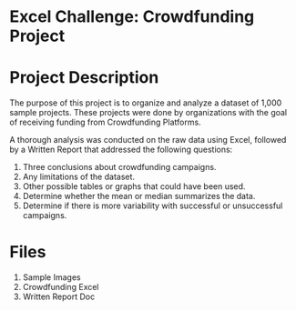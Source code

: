 # Excel Challenge: Crowdfunding Project

# Project Description
The purpose of this project is to organize and analyze a dataset of 1,000 sample projects. These projects were done by organizations with the goal of receiving funding from Crowdfunding Platforms.

A thorough analysis was conducted on the raw data using Excel, followed by a Written Report that addressed the following questions:
1. Three conclusions about crowdfunding campaigns.
2. Any limitations of the dataset.
3. Other possible tables or graphs that could have been used.
4. Determine whether the mean or median summarizes the data.
5. Determine if there is more variability with successful or unsuccessful campaigns. 

# Files
1. Sample Images
2. Crowdfunding Excel 
3. Written Report Doc




